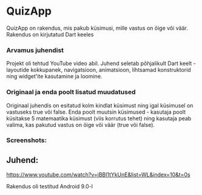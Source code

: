 # QuizApp

QuizApp on rakendus, mis pakub küsimusi, mille vastus on õige või väär.
Rakendus on kirjutatud Dart keeles

### Arvamus juhendist
Projekt oli tehtud YouTube video abil. Juhend seletab põhjalikult Dart keelt - layoutide kokkupanek, navigatsioon, animatsioon, lihtsamad konstruktorid ning widget'ite kasutamine ja loomine.

### Originaal ja enda poolt lisatud muudatused
Originaal juhendis on esitatud kolm kindlat küsimust ning igal küsimusel on vastuseks true või false. Enda poolt muutsin küsimused - kasutaja poolt küsitakse 5 matemaatika küsimust (viis korrutus tehet) ning kasutaja peab valima, kas pakutud vastus on õige või väär (true või false).

### Screenshots:

## Juhend:
https://www.youtube.com/watch?v=jBBl1tYkUnE&list=WL&index=10&t=0s

Rakendus oli testitud Android 9.0-l
